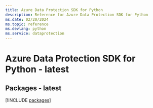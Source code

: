 ```yaml
---
title: Azure Data Protection SDK for Python
description: Reference for Azure Data Protection SDK for Python
ms.date: 02/20/2024
ms.topic: reference
ms.devlang: python
ms.service: dataprotection
---
```

# Azure Data Protection SDK for Python - latest
## Packages - latest
[!INCLUDE [packages](data-protection-index.md)]